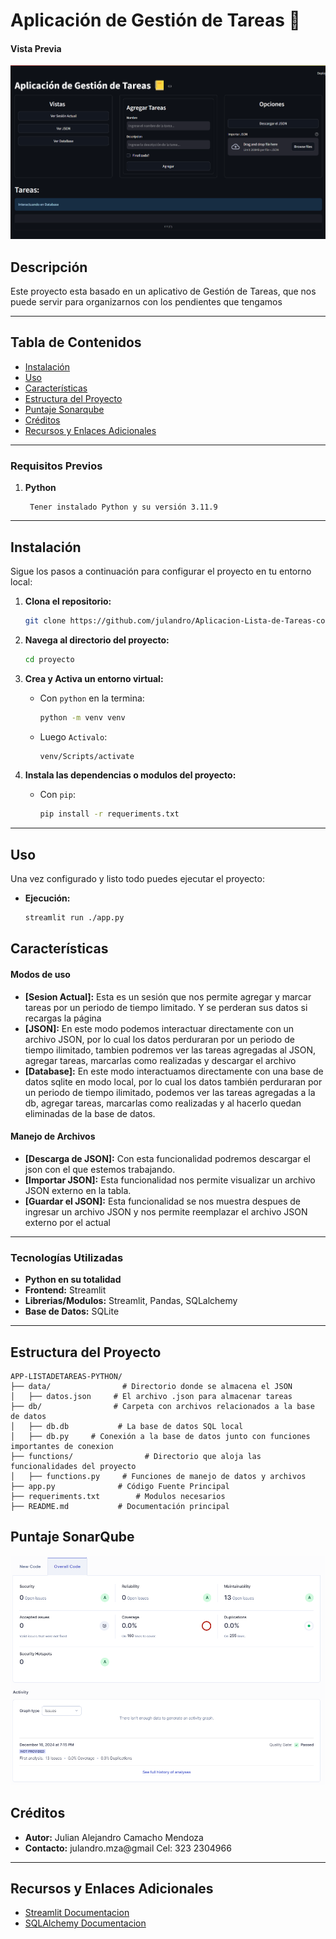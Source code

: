 # Aplicación de Gestión de Tareas 📒

#### Vista Previa
![Vista previa del proyecto](assets/img/preview.png)


## Descripción

Este proyecto esta basado en un aplicativo de Gestión de Tareas, que nos puede servir para organizarnos con los pendientes que tengamos


---

## Tabla de Contenidos

- [Instalación](#instalación)
- [Uso](#uso)
- [Características](#características)
- [Estructura del Proyecto](#estructura-del-proyecto)
- [Puntaje Sonarqube](#puntaje-sonarqube)
- [Créditos](#créditos)
- [Recursos y Enlaces Adicionales](#recursos-y-enlaces-adicionales)

---

### Requisitos Previos
1. **Python**
        
        Tener instalado Python y su versión 3.11.9

---

## Instalación


Sigue los pasos a continuación para configurar el proyecto en tu entorno local:

1. **Clona el repositorio:**
   ```bash
   git clone https://github.com/julandro/Aplicacion-Lista-de-Tareas-con-Python.git
   ```
2. **Navega al directorio del proyecto:**
   ```bash
   cd proyecto
   ```
3. **Crea y Activa un entorno virtual:**
   - Con `python` en la termina:

     ```bash
     python -m venv venv
     ```
   - Luego `Activalo`:
   
     ```bash
     venv/Scripts/activate
     ```

3. **Instala las dependencias o modulos del proyecto:**
   - Con `pip`:
     ```bash
     pip install -r requeriments.txt
     ```
   
---

## Uso

Una vez configurado y listo todo puedes ejecutar el proyecto:

- **Ejecución:**
  ```bash
  streamlit run ./app.py
  ```


## Características

#### Modos de uso
- **[Sesion Actual]:** Esta es un sesión que nos permite agregar y marcar tareas por un periodo de tiempo limitado. Y se perderan sus datos si recargas la página
- **[JSON]:** En este modo podemos interactuar directamente con un archivo JSON, por lo cual los datos perduraran por un periodo de tiempo ilimitado, tambien podremos ver las tareas agregadas al JSON, agregar tareas, marcarlas como realizadas y descargar el archivo 
- **[Database]:** En este modo interactuamos directamente con una base de datos sqlite en modo local, por lo cual los datos también perduraran por un periodo de tiempo ilimitado, podemos ver las tareas agregadas a la db, agregar tareas, marcarlas como realizadas y al hacerlo quedan eliminadas de la base de datos.

#### Manejo de Archivos
- **[Descarga de JSON]:** Con esta funcionalidad podremos descargar el json con el que estemos trabajando.
- **[Importar JSON]:** Esta funcionalidad nos permite visualizar un archivo JSON externo en la tabla.
- **[Guardar el JSON]:** Esta funcionalidad se nos muestra despues de ingresar un archivo JSON y nos permite reemplazar el archivo JSON externo por el actual 


---

### Tecnologías Utilizadas

- **Python en su totalidad**
- **Frontend:** Streamlit
- **Librerias/Modulos:** Streamlit, Pandas, SQLalchemy
- **Base de Datos:** SQLite

---

## Estructura del Proyecto

```plaintext
APP-LISTADETAREAS-PYTHON/
├── data/                # Directorio donde se almacena el JSON
│   ├── datos.json     # El archivo .json para almacenar tareas
├── db/                # Carpeta con archivos relacionados a la base de datos
│   ├── db.db           # La base de datos SQL local
│   ├── db.py     # Conexión a la base de datos junto con funciones importantes de conexion
├── functions/                # Directorio que aloja las funcionalidades del proyecto
│   ├── functions.py     # Funciones de manejo de datos y archivos
├── app.py              # Código Fuente Principal 
├── requeriments.txt        # Modulos necesarios
├── README.md           # Documentación principal
```


## Puntaje SonarQube

![Vista previa del proyecto](assets/img/sonar.png)


## Créditos

- **Autor:** Julian Alejandro Camacho Mendoza
- **Contacto:** julandro.mza@gmail
 Cel: 323 2304966


---

## Recursos y Enlaces Adicionales

- [Streamlit Documentacion](https://docs.streamlit.io/)
- [SQLAlchemy Documentacion](https://docs.sqlalchemy.org/en/20/)

